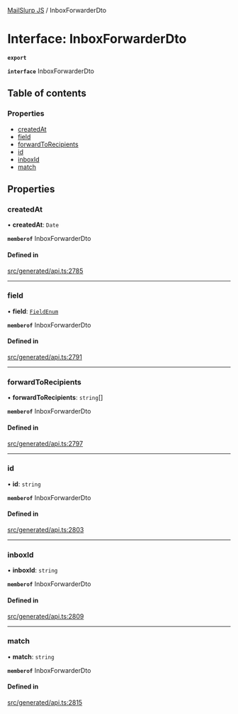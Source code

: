 [MailSlurp JS](../README.md) / InboxForwarderDto

# Interface: InboxForwarderDto

**`export`**

**`interface`** InboxForwarderDto

## Table of contents

### Properties

- [createdAt](InboxForwarderDto.md#createdat)
- [field](InboxForwarderDto.md#field)
- [forwardToRecipients](InboxForwarderDto.md#forwardtorecipients)
- [id](InboxForwarderDto.md#id)
- [inboxId](InboxForwarderDto.md#inboxid)
- [match](InboxForwarderDto.md#match)

## Properties

### createdAt

• **createdAt**: `Date`

**`memberof`** InboxForwarderDto

#### Defined in

[src/generated/api.ts:2785](https://github.com/mailslurp/mailslurp-client/blob/5a5ba59/src/generated/api.ts#L2785)

___

### field

• **field**: [`FieldEnum`](../enums/InboxForwarderDto.FieldEnum.md)

**`memberof`** InboxForwarderDto

#### Defined in

[src/generated/api.ts:2791](https://github.com/mailslurp/mailslurp-client/blob/5a5ba59/src/generated/api.ts#L2791)

___

### forwardToRecipients

• **forwardToRecipients**: `string`[]

**`memberof`** InboxForwarderDto

#### Defined in

[src/generated/api.ts:2797](https://github.com/mailslurp/mailslurp-client/blob/5a5ba59/src/generated/api.ts#L2797)

___

### id

• **id**: `string`

**`memberof`** InboxForwarderDto

#### Defined in

[src/generated/api.ts:2803](https://github.com/mailslurp/mailslurp-client/blob/5a5ba59/src/generated/api.ts#L2803)

___

### inboxId

• **inboxId**: `string`

**`memberof`** InboxForwarderDto

#### Defined in

[src/generated/api.ts:2809](https://github.com/mailslurp/mailslurp-client/blob/5a5ba59/src/generated/api.ts#L2809)

___

### match

• **match**: `string`

**`memberof`** InboxForwarderDto

#### Defined in

[src/generated/api.ts:2815](https://github.com/mailslurp/mailslurp-client/blob/5a5ba59/src/generated/api.ts#L2815)

